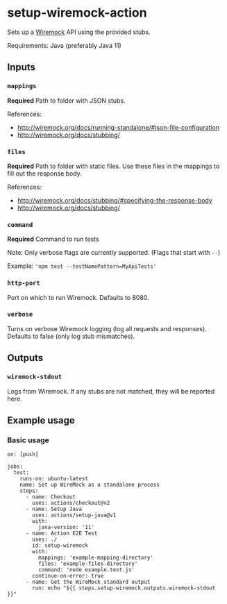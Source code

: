 # setup-wiremock-action

Sets up a [Wiremock](http://wiremock.org/) API using the provided stubs.

Requirements: Java (preferably Java 11)

## Inputs

### `mappings`

**Required** Path to folder with JSON stubs.

References:
  -  http://wiremock.org/docs/running-standalone/#json-file-configuration
  -  http://wiremock.org/docs/stubbing/

### `files`

**Required** Path to folder with static files. Use these files in the mappings to fill out the response body.

References:
  - http://wiremock.org/docs/stubbing/#specifying-the-response-body
  - http://wiremock.org/docs/stubbing/

### `command`

**Required** Command to run tests

Note: Only verbose flags are currently supported. (Flags that start with `--`)

Example: `'npm test --testNamePattern=MyApiTests'`

### `http-port`

Port on which to run Wiremock. Defaults to 8080.

### `verbose`

Turns on verbose Wiremock logging (log all requests and responses). Defaults to false (only log stub mismatches).


## Outputs

### `wiremock-stdout`

Logs from Wiremock. If any stubs are not matched, they will be reported here.

## Example usage

### Basic usage
```
on: [push]

jobs:
  test:
    runs-on: ubuntu-latest
    name: Set up WireMock as a standalone process
    steps:
      - name: Checkout
        uses: actions/checkout@v2
      - name: Setup Java
        uses: actions/setup-java@v1
        with:
          java-version: '11'
      - name: Action E2E Test
        uses: ./
        id: setup-wiremock
        with:
          mappings: 'example-mapping-directory'
          files: 'example-files-directory'
          command: 'node example.test.js'
        continue-on-error: true
      - name: Get the WireMock standard output
        run: echo "${{ steps.setup-wiremock.outputs.wiremock-stdout }}"
```